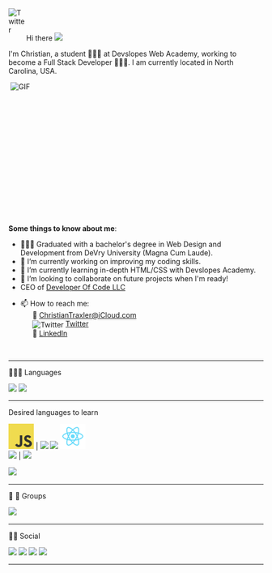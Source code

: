 <a href="https://mobile.twitter.com/DeveloperOfCode">
  <img align="left" alt="Twitter" width="35px"  src="https://github.com/devgossips/devgossips/blob/main/twitter-48.png?raw=true" />
</a>
<br><br>

Hi there <img src="https://media.giphy.com/media/hvRJCLFzcasrR4ia7z/giphy.gif" width="25px">
<!--
**ChristianTraxler/ChristianTraxler** is a ✨ _special_ ✨ repository because its `README.md` (this file) appears on your GitHub profile.

Here are some ideas to get you started:
-->
I'm Christian, a student 👨🏻‍🎓 at Devslopes Web Academy, working to become a Full Stack Developer 👨🏻‍💻. I am currently located in North Carolina, USA.
<br>

<img align="right" alt="GIF" src="https://github.com/abhisheknaiidu/abhisheknaiidu/blob/master/code.gif?raw=true" width="500" height="280" />

**Some things to know about me**:
- 👨🏻‍🎓 Graduated with a bachelor's degree in Web Design and Development from DeVry University (Magna Cum Laude).
- 🔭 I’m currently working on improving my coding skills.
- 🌱 I’m currently learning in-depth HTML/CSS with Devslopes Academy.
- 👯 I’m looking to collaborate on future projects when I'm ready!
- CEO of [Developer Of Code LLC](https://developerofcode.com/#home)
<!-- - 🤔 I’m looking for help with ...
- 💬 Ask me about ... -->
- 📫 How to reach me: <br>
&nbsp; &nbsp; &nbsp;   📧 ChristianTraxler@iCloud.com <br>
&nbsp; &nbsp; &nbsp;  <img align="center" alt="Twitter" width="20px"  src="https://github.com/devgossips/devgossips/blob/main/twitter-48.png?raw=true" /> [Twitter](https://twitter.com/DeveloperOfCode) <br>
&nbsp; &nbsp; &nbsp; 👔 [LinkedIn](https://www.linkedin.com/in/christiantraxler5287/)
<!-- - 😄 Pronouns: ...
- ⚡ Fun fact: ... -->

<br>

<!-- <img align="right" alt="GIF" src="https://github.com/abhisheknaiidu/abhisheknaiidu/blob/master/code.gif?raw=true" width="500" height="280" /> -->

<!-- ![IMG_8813](https://user-images.githubusercontent.com/19829304/136596486-572289d7-ed7e-429e-b33c-56642330d46c.GIF) -->

---

👨🏻‍💻 Languages

<code><img height="50" src="https://cdn.jsdelivr.net/gh/devicons/devicon/icons/html5/html5-original-wordmark.svg" /></code> 
<code><img height="50" src="https://cdn.jsdelivr.net/gh/devicons/devicon/icons/css3/css3-original-wordmark.svg" /></code> <!-- <code><img height="30" src="https://raw.githubusercontent.com/github/explore/80688e429a7d4ef2fca1e82350fe8e3517d3494d/topics/javascript/javascript.png"></code> -->

---

Desired languages to learn

<code><img height="50" src="https://raw.githubusercontent.com/github/explore/80688e429a7d4ef2fca1e82350fe8e3517d3494d/topics/javascript/javascript.png"></code> | <code><img height="50" src="https://cdn.jsdelivr.net/gh/devicons/devicon/icons/mongodb/mongodb-original-wordmark.svg" /></code>
<code><img height="50" src="https://cdn.jsdelivr.net/gh/devicons/devicon/icons/express/express-original-wordmark.svg" /></code>
<code><img height="50" src="https://raw.githubusercontent.com/github/explore/80688e429a7d4ef2fca1e82350fe8e3517d3494d/topics/react/react.png"></code>
<code> <img height="50" src="https://cdn.jsdelivr.net/gh/devicons/devicon/icons/nodejs/nodejs-original-wordmark.svg" /></code> | 
<code><img height="50" src="https://cdn.jsdelivr.net/gh/devicons/devicon/icons/swift/swift-original.svg" /></code> <!-- <br> &nbsp; &nbsp; &nbsp; &nbsp; &nbsp; &nbsp; &nbsp; &nbsp; &nbsp; &nbsp; &nbsp; (MERN) -->

<code><img height="50" src="https://cdn.jsdelivr.net/gh/devicons/devicon/icons/express/express-original-wordmark.svg" /></code>

---

:fist_right: :fist_left: Groups 
<br>

<img src="https://img.shields.io/badge/Discord-7289DA?style=for-the-badge&logo=discord&logoColor=white" />

---

:man::woman: Social
<br>

<img src="https://img.shields.io/badge/LinkedIn-0077B5?style=for-the-badge&logo=linkedin&logoColor=white" /> <img src="https://img.shields.io/badge/GitHub-100000?style=for-the-badge&logo=github&logoColor=white" /> <img src="https://img.shields.io/badge/Codepen-000000?style=for-the-badge&logo=codepen&logoColor=white" /> <img src="https://img.shields.io/badge/-Sololearn-3a464b?style=for-the-badge&logo=Sololearn&logoColor=white" />

---



<!-- <img src="{BadgeURLHere}" /> -->

